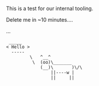 This is a test for our internal tooling.

Delete me in ~10 minutes....

...
```
 _____
< Hello >
  -----
         \   ^__^ 
          \  (oo)\_______
             (__)\       )\/\
                 ||----w |
                 ||     ||
```